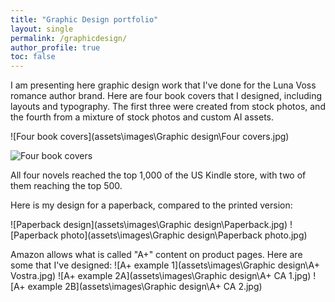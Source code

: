 ```yaml
---
title: "Graphic Design portfolio"
layout: single
permalink: /graphicdesign/
author_profile: true
toc: false
---
```


I am presenting here graphic design work that I've done for the Luna Voss romance author brand. Here are four book covers that I designed, including layouts and typography. The first three were created from stock photos, and the fourth from a mixture of stock photos and custom AI assets. 

![Four book covers](assets\images\Graphic design\Four covers.jpg)

<img src="assets\images\Graphic design\Four covers.jpg" alt="Four book covers">

All four novels reached the top 1,000 of the US Kindle store, with two of them reaching the top 500. 

Here is my design for a paperback, compared to the printed version:

![Paperback design](assets\images\Graphic design\Paperback.jpg)
![Paperback photo](assets\images\Graphic design\Paperback photo.jpg)

Amazon allows what is called "A+" content on product pages. Here are some that I've designed:
![A+ example 1](assets\images\Graphic design\A+ Vostra.jpg)
![A+ example 2A](assets\images\Graphic design\A+ CA 1.jpg)
![A+ example 2B](assets\images\Graphic design\A+ CA 2.jpg)



